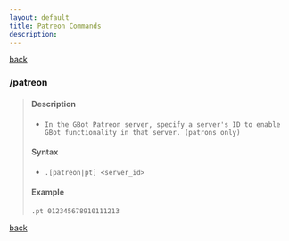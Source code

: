 ```yaml
---
layout: default
title: Patreon Commands
description:
---
```


[back](./commands)

### /patreon
>#### Description
>    * `In the GBot Patreon server, specify a server's ID to enable GBot functionality in that server. (patrons only)`
>
>#### Syntax
>    * `.[patreon|pt] <server_id>`
>
>#### Example
>
>    ```
>    .pt 012345678910111213
>    ```

[back](./commands)
